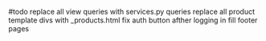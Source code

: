 #todo
replace all view queries with services.py queries
replace all product template divs with _products.html
fix auth button afther logging in
fill footer pages
